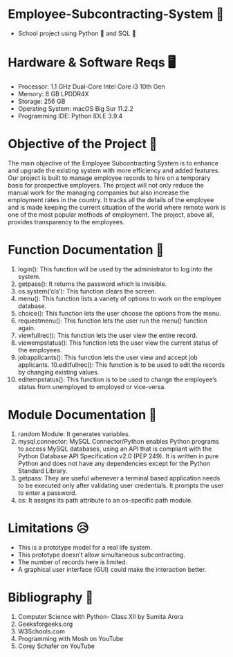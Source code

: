 # Employee-Subcontracting-System 💪
- School project using Python 🐍 and SQL 🥞
# Hardware & Software Reqs 🖥
- Processor: 1.1 GHz Dual-Core Intel Core i3 10th Gen
- Memory: 8 GB LPDDR4X 
- Storage: 256 GB
- Operating System: macOS Big Sur 11.2.2
- Programming IDE: Python IDLE 3.9.4
# Objective of the Project 🎏
The main objective of the Employee
Subcontracting System is to enhance and
upgrade the existing system with more efficiency
and added features. Our project is built to
manage employee records to hire on a temporary
basis for prospective employers. The project will
not only reduce the manual work for the
managing companies but also increase the
employment rates in the country. It tracks all the
details of the employee and is made keeping the
current situation of the world where remote work
is one of the most popular methods of
employment. The project, above all, provides
transparency to the employees.
# Function Documentation 📄
1. login(): This function will be used by the administrator to
log into the system.
2. getpass(): It returns the password which is invisible.
3. os.system(‘cls’): This function clears the screen.
4. menu(): This function lists a variety of options to work on
the employee database.
5. choice(): This function lets the user choose the options
from the menu.
6. requestmenu(): This function lets the user run the menu()
function again.
7. viewfullrec(): This function lets the user view the entire
record.
8. viewempstatus(): This function lets the user view the
current status of the employees.
9. jobapplicants(): This function lets the user view and accept
job applicants.
10.editfullrec(): This function is to be used to edit the records
by changing existing values.
11. editempstatus(): This function is to be used to change the
employee’s status from unemployed to employed or
vice-versa.
# Module Documentation 📜
1. random Module: It generates variables.
2. mysql.connector: MySQL Connector/Python enables
Python programs to access MySQL databases, using an API
that is compliant with the Python Database API
Specification v2.0 (PEP 249). It is written in pure Python
and does not have any dependencies except for the
Python Standard Library.
3. getpass: They are useful whenever a terminal based
application needs to be executed only after validating user
credentials. It prompts the user to enter a password.
4. os: It assigns its path attribute to an os-specific path
module.
# Limitations 😥
- This is a prototype model for a real life system.
- This prototype doesn’t allow simultaneous subcontracting.
- The number of records here is limited.
- A graphical user interface (GUI) could make the interaction
better.
# Bibliography 🎒
1. Computer Science with Python- Class XII by Sumita Arora
2. Geeksforgeeks.org
3. W3Schools.com
4. Programming with Mosh on YouTube
5. Corey Schafer on YouTube
